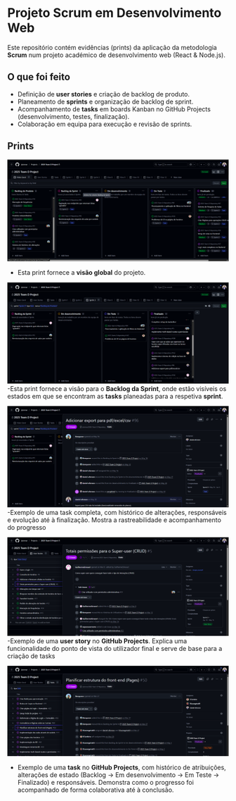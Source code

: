 
# Projeto Scrum em Desenvolvimento Web

Este repositório contém evidências (prints) da aplicação da metodologia **Scrum** num projeto académico de desenvolvimento web (React & Node.js).

## O que foi feito
- Definição de **user stories** e criação de backlog de produto.
- Planeamento de **sprints** e organização de backlog de sprint.
- Acompanhamento de **tasks** em boards Kanban no GitHub Projects (desenvolvimento, testes, finalização).
- Colaboração em equipa para execução e revisão de sprints.

## Prints
![Backlog do Produto](prints/backlog-produto.png)
- Esta print fornece a **visão global** do projeto.

![Backlog da Sprint](prints/backlog-sprint.png)
-Esta print fornece a visão para o **Backlog da Sprint**, onde estão visíveis os estados em que se encontram as **tasks** planeadas para a respetiva **sprint**.

![Kanban com Tasks](prints/Task-Adicionar-export-para-PDF-Excel.png)
-Exemplo de uma task completa, com histórico de alterações, responsáveis e evolução até à finalização. Mostra a rastreabilidade e acompanhamento do progresso
  
![User Story](prints/user-storie.png)
-Exemplo de uma **user story** no **GitHub Projects**. Explica uma funcionalidade do ponto de vista do utilizador final e serve de base para a criação de tasks

![Task](prints/Task.png)
- Exemplo de uma **task** no **GitHub Projects**, com histórico de atribuições, alterações de estado (Backlog → Em desenvolvimento → Em Teste → Finalizado) e responsáveis. Demonstra como o progresso foi acompanhado de forma colaborativa até à conclusão.
